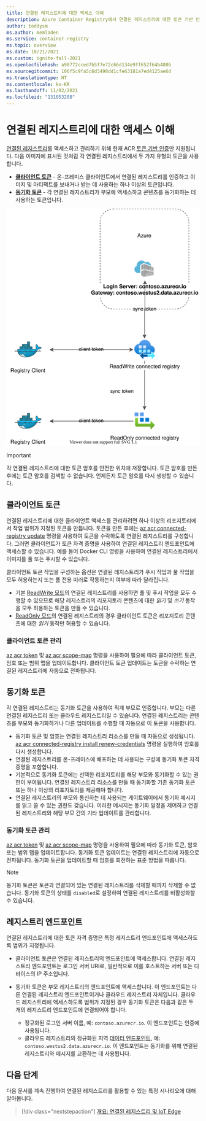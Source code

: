 ```yaml
---
title: 연결된 레지스트리에 대한 액세스 이해
description: Azure Container Registry에서 연결된 레지스트리에 대한 토큰 기반 인증 및 권한 부여 소개
author: toddysm
ms.author: memladen
ms.service: container-registry
ms.topic: overview
ms.date: 10/21/2021
ms.custom: ignite-fall-2021
ms.openlocfilehash: a98772cced7b5f7e72c66d134e9ff652f64b4086
ms.sourcegitcommit: 106f5c9fa5c6d3498dd1cfe63181a7ed4125ae6d
ms.translationtype: HT
ms.contentlocale: ko-KR
ms.lasthandoff: 11/02/2021
ms.locfileid: "131053208"
---
```

# <a name="understand-access-to-a-connected-registry"></a>연결된 레지스트리에 대한 액세스 이해

[연결된 레지스트리](intro-connected-registry.md)를 액세스하고 관리하기 위해 현재 ACR [토큰 기반 인증](container-registry-repository-scoped-permissions.md)만 지원됩니다. 다음 이미지에 표시된 것처럼 각 연결된 레지스트리에서 두 가지 유형의 토큰을 사용합니다.

* [**클라이언트 토큰**](#client-tokens) - 온-프레미스 클라이언트에서 연결된 레지스트리를 인증하고 이미지 및 아티팩트를 보내거나 받는 데 사용하는 하나 이상의 토큰입니다.
* [**동기화 토큰**](#sync-token) - 각 연결된 레지스트리가 부모에 액세스하고 콘텐츠를 동기화하는 데 사용하는 토큰입니다.

![연결된 레지스트리 인증 개요](media/overview-connected-registry-access/connected-registry-authentication-overview.svg)

> [!IMPORTANT]
> 각 연결된 레지스트리에 대한 토큰 암호를 안전한 위치에 저장합니다. 토큰 암호를 만든 후에는 토큰 암호를 검색할 수 없습니다. 언제든지 토큰 암호를 다시 생성할 수 있습니다.

## <a name="client-tokens"></a>클라이언트 토큰

연결된 레지스트리에 대한 클라이언트 액세스를 관리하려면 하나 이상의 리포지토리에서 작업 범위가 지정된 토큰을 만듭니다. 토큰을 만든 후에는 [az acr connected-registry update](/cli/azure/acr/connected-registry#az_acr_connected_registry_update) 명령을 사용하여 토큰을 수락하도록 연결된 레지스트리를 구성합니다. 그러면 클라이언트가 토큰 자격 증명을 사용하여 연결된 레지스트리 엔드포인트에 액세스할 수 있습니다. 예를 들어 Docker CLI 명령을 사용하여 연결된 레지스트리에서 이미지를 풀 또는 푸시할 수 있습니다.

클라이언트 토큰 작업을 구성하는 옵션은 연결된 레지스트리가 푸시 작업과 풀 작업을 모두 허용하는지 또는 풀 전용 미러로 작동하는지 여부에 따라 달라집니다. 
* 기본 [ReadWrite 모드](intro-connected-registry.md#modes)의 연결된 레지스트리를 사용하면 풀 및 푸시 작업을 모두 수행할 수 있으므로 해당 레지스트리의 리포지토리 콘텐츠에 대한 *읽기* 및 *쓰기* 동작을 모두 허용하는 토큰을 만들 수 있습니다. 
* [ReadOnly 모드](intro-connected-registry.md#modes)의 연결된 레지스트리의 경우 클라이언트 토큰은 리포지토리 콘텐츠에 대한 *읽기* 동작만 허용할 수 있습니다.

### <a name="manage-client-tokens"></a>클라이언트 토큰 관리

[az acr token](/cli/az/acr#az_acr_token) 및 [az acr scope-map](/cli/az/acr#az_acr_scope-map) 명령을 사용하여 필요에 따라 클라이언트 토큰, 암호 또는 범위 맵을 업데이트합니다. 클라이언트 토큰 업데이트는 토큰을 수락하는 연결된 레지스트리에 자동으로 전파됩니다.

## <a name="sync-token"></a>동기화 토큰

각 연결된 레지스트리는 동기화 토큰을 사용하여 직계 부모로 인증합니다. 부모는 다른 연결된 레지스트리 또는 클라우드 레지스트리일 수 있습니다. 연결된 레지스트리는 콘텐츠를 부모와 동기화하거나 다른 업데이트를 수행할 때 자동으로 이 토큰을 사용합니다. 

* 동기화 토큰 및 암호는 연결된 레지스트리 리소스를 만들 때 자동으로 생성됩니다. [az acr connected-registry install renew-credentials][az-acr-connected-registry-install-renew-credentials] 명령을 실행하여 암호를 다시 생성합니다.
* 연결된 레지스트리를 온-프레미스에 배포하는 데 사용되는 구성에 동기화 토큰 자격 증명을 포함합니다. 
* 기본적으로 동기화 토큰에는 선택한 리포지토리를 해당 부모와 동기화할 수 있는 권한이 부여됩니다. 연결된 레지스트리 리소스를 만들 때 동기화할 기존 동기화 토큰 또는 하나 이상의 리포지토리를 제공해야 합니다.
* 연결된 레지스트리의 부모와 통신하는 데 사용되는 게이트웨이에서 동기화 메시지를 읽고 쓸 수 있는 권한도 갖습니다. 이러한 메시지는 동기화 일정을 제어하고 연결된 레지스트리와 해당 부모 간의 기타 업데이트를 관리합니다.

### <a name="manage-sync-token"></a>동기화 토큰 관리

[az acr token](/cli/az/acr#az_acr_token) 및 [az acr scope-map](/cli/az/acr#az_acr_scope-map) 명령을 사용하여 필요에 따라 동기화 토큰, 암호 또는 범위 맵을 업데이트합니다. 동기화 토큰 업데이트는 연결된 레지스트리에 자동으로 전파됩니다. 동기화 토큰을 업데이트할 때 암호를 회전하는 표준 방법을 따릅니다.

> [!NOTE]
> 동기화 토큰은 토큰과 연결되어 있는 연결된 레지스트리를 삭제할 때까지 삭제할 수 없습니다. 동기화 토큰의 상태를 `disabled`로 설정하여 연결된 레지스트리를 비활성화할 수 있습니다. 

## <a name="registry-endpoints"></a>레지스트리 엔드포인트

연결된 레지스트리에 대한 토큰 자격 증명은 특정 레지스트리 엔드포인트에 액세스하도록 범위가 지정됩니다.

* 클라이언트 토큰은 연결된 레지스트리의 엔드포인트에 액세스합니다. 연결된 레지스트리 엔드포인트는 로그인 서버 URI로, 일반적으로 이를 호스트하는 서버 또는 디바이스의 IP 주소입니다.

* 동기화 토큰은 부모 레지스트리의 엔드포인트에 액세스합니다. 이 엔드포인트는 다른 연결된 레지스트리 엔드포인트이거나 클라우드 레지스트리 자체입니다. 클라우드 레지스트리에 액세스하도록 범위가 지정된 경우 동기화 토큰은 다음과 같은 두 개의 레지스트리 엔드포인트에 연결되어야 합니다.

    - 정규화된 로그인 서버 이름, 예: `contoso.azurecr.io`. 이 엔드포인트는 인증에 사용됩니다.
    - 클라우드 레지스트리의 정규화된 지역 [데이터 엔드포인트](container-registry-firewall-access-rules.md#enable-dedicated-data-endpoints), 예: `contoso.westus2.data.azurecr.io`. 이 엔드포인트는 동기화를 위해 연결된 레지스트리와 메시지를 교환하는 데 사용됩니다. 

## <a name="next-steps"></a>다음 단계

다음 문서를 계속 진행하여 연결된 레지스트리를 활용할 수 있는 특정 시나리오에 대해 알아봅니다.

> [!div class="nextstepaction"]
> [개요: 연결된 레지스트리 및 IoT Edge][overview-connected-registry-and-iot-edge]

<!-- LINKS - internal -->
[az-acr-connected-registry-update]: /cli/azure/acr/connected-registry#az_acr_connected_registry_update
[az-acr-connected-registry-install-renew-credentials]: /cli/azure/acr/connected-registry/install#az_acr_connected_registry_install_renew_credentials
[overview-connected-registry-and-iot-edge]:overview-connected-registry-and-iot-edge.md
[repository-scoped-permissions]: container-registry-repository-scoped-permissions.md
